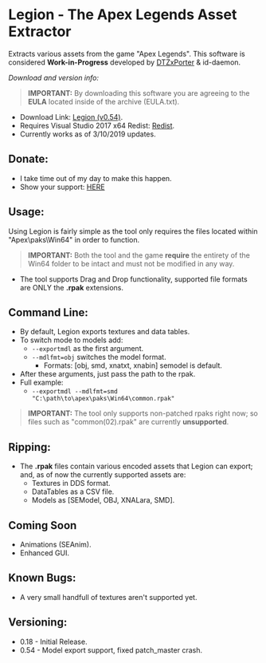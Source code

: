 # Legion - The Apex Legends Asset Extractor
Extracts various assets from the game "Apex Legends". This software is considered **Work-in-Progress** developed by [DTZxPorter](https://twitter.com/dtzxporter) & id-daemon.

_Download and version info:_

> **IMPORTANT:** By downloading this software you are agreeing to the **EULA** located inside of the archive (EULA.txt).

- Download Link: [Legion (v0.54)](https://mega.nz/#!sEoRnAbQ!pB2S_5VubXUgJoMItl5Jx8YtExnSrubVnwhG2i6zRUM).
- Requires Visual Studio 2017 x64 Redist: [Redist](https://aka.ms/vs/15/release/vc_redist.x64.exe).
- Currently works as of 3/10/2019 updates.

## Donate:
- I take time out of my day to make this happen.
- Show your support: [HERE](https://www.paypal.com/cgi-bin/webscr?cmd=_s-xclick&hosted_button_id=686S5QL7Z4HKQ)

## Usage:
Using Legion is fairly simple as the tool only requires the files located within "Apex\paks\Win64" in order to function.
> **IMPORTANT:** Both the tool and the game **require** the entirety of the Win64 folder to be intact and must not be modified in any way.

- The tool supports Drag and Drop functionality, supported file formats are ONLY the **.rpak** extensions.

## Command Line:
- By default, Legion exports textures and data tables.
- To switch mode to models add:
  - `--exportmdl` as the first argument.
  - `--mdlfmt=obj` switches the model format.
    - Formats: [obj, smd, xnatxt, xnabin] semodel is default.
- After these arguments, just pass the path to the rpak.
- Full example:
  - `--exportmdl --mdlfmt=smd "C:\path\to\apex\paks\Win64\common.rpak"`

> **IMPORTANT:** The tool only supports non-patched rpaks right now; so files such as "common(02).rpak" are currently **unsupported**.

## Ripping:
- The **.rpak** files contain various encoded assets that Legion can export; and, as of now the currently supported assets are:
  - Textures in DDS format.
  - DataTables as a CSV file.
  - Models as [SEModel, OBJ, XNALara, SMD].
  
## Coming Soon
- Animations (SEAnim).
- Enhanced GUI.

## Known Bugs:
- A very small handfull of textures aren't supported yet.

## Versioning:
- 0.18 - Initial Release.
- 0.54 - Model export support, fixed patch_master crash.